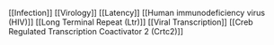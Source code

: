 [[Infection]]
[[Virology]]
[[Latency]]
[[Human immunodeficiency virus (HIV)]]
[[Long Terminal Repeat (Ltr)]]
[[Viral Transcription]]
[[Creb Regulated Transcription Coactivator 2 (Crtc2)]]
